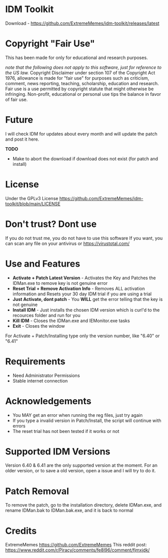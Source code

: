 # IDM Toolkit
Download - https://github.com/ExtremeMemes/idm-toolkit/releases/latest

# Copyright "Fair Use"
This has been made for only for educational and research purposes.

*note that the following does not apply to this software, just for reference to the US law.*
Copyright Disclaimer under section 107 of the Copyright Act 1976, allowance is made for "fair use" for purposes such as criticism,
comment, news reporting, teaching, scholarship, education and research.
Fair use is a use permitted by copyright statute that might otherwise be infringing.
Non-profit, educational or personal use tips the balance in favor of fair use. 
 

# Future
I will check IDM for updates about every month and will update the patch and post it here.

**TODO**
- Make to abort the download if download does not exist (for patch and install)



# License
Under the GPLv3 License
https://github.com/ExtremeMemes/idm-toolkit/blob/main/LICENSE


# Don't trust? Dont use
If you do not trust me, you do not have to use this software
If you want, you can scan any file on your antivirus or https://virustotal.com/

# Use and Features
- **Activate + Patch Latest Version** - Activates the Key and Patches the IDMan.exe to remove key is not genuine error
- **Reset Trial + Remove Activation Info** - Removes ALL activation information and Resets your 30 day IDM trial if you are using a trial
- **Just Activate, dont patch** - You **WILL** get the error telling that the key is not genuine
- **Install IDM** - Just installs the chosen IDM version which is curl'd to the recources folder and run for you
- **Kill IDM** - Closes the IDMan.exe and IEMonitor.exe tasks
- **Exit** - Closes the window

For Activate + Patch/Installing type only the version number, like "6.40" or "6.41"

# Requirements
  - Need Administrator Permissions
  - Stable internet connection

# Acknowledgements
 - You MAY get an error when running the reg files, just try again
 - If you type a invalid version in Patch/Install, the script will continue with errors
 - The reset trial has not been tested if it works or not
 
# Supported IDM Versions
Version 6.40 & 6.41 are the only supported version at the moment. For an older version, or to save a old version, open a issue and I will try to do it.

# Patch Removal
To remove the patch, go to the installation directory, delete IDMan.exe, and rename IDMan.bak to IDMan.bak.exe, and it is back to normal

# Credits
ExtremeMemes https://github.com/ExtremeMemes
This reddit post: https://www.reddit.com/r/Piracy/comments/fe8l96/comment/fjmxjdk/
